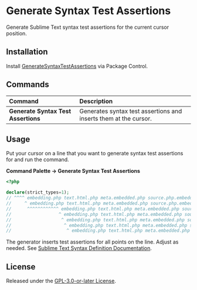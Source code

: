 # Generate Syntax Test Assertions

Generate Sublime Text syntax test assertions for the current cursor position.

## Installation

Install [GenerateSyntaxTestAssertions](https://packagecontrol.io/packages/GenerateSyntaxTestAssertions) via Package Control.

## Commands

Command                             | Description
:-----------------------------------| :----------
**Generate Syntax Test Assertions** | Generates syntax test assertions and inserts them at the cursor.

## Usage

Put your cursor on a line that you want to generate syntax test assertions for and run the
command.

**Command Palette → Generate Syntax Test Assertions**

```php
<?php

declare(strict_types=1);
// ^^^^ embedding.php text.html.php meta.embedded.php source.php.embedded.html keyword.declaration.php
//     ^ embedding.php text.html.php meta.embedded.php source.php.embedded.html meta.group.php punctuation.section.group.begin.php
//      ^^^^^^^^^^^^ embedding.php text.html.php meta.embedded.php source.php.embedded.html meta.group.php constant.other.php
//                  ^ embedding.php text.html.php meta.embedded.php source.php.embedded.html meta.group.php keyword.operator.assignment.php
//                   ^ embedding.php text.html.php meta.embedded.php source.php.embedded.html meta.group.php meta.number.integer.decimal.php constant.numeric.value.php
//                    ^ embedding.php text.html.php meta.embedded.php source.php.embedded.html meta.group.php punctuation.section.group.end.php
//                     ^ embedding.php text.html.php meta.embedded.php source.php.embedded.html punctuation.terminator.statement.php
```

The generator inserts test assertions for all points on the line. Adjust as needed. See [Sublime Text Syntax Definition Documentation](https://www.sublimetext.com/docs/syntax.html).

## License

Released under the [GPL-3.0-or-later License](LICENSE).
